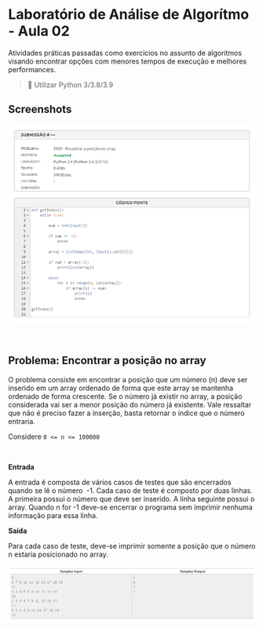 # Laboratório de Análise de Algorítmo - Aula 02

Atividades práticas passadas como exercícios no assunto de algoritmos visando encontrar opções com menores tempos de execução e melhores performances.

> 🐍 Utilizar Python 3/3.8/3.9

## Screenshots

![Screenshot](/../doc/result_class-2_ex1.png)

<br>

## Problema: Encontrar a posição no array

O problema consiste em encontrar a posição que um número (n) deve ser inserido em um array ordenado de forma que este array se mantenha ordenado de forma crescente. Se o número já existir no array, a posição considerada vai ser a menor posição do número já existente. Vale ressaltar que não é preciso fazer a inserção, basta retornar o índice que o número entraria.  

Considere `0 <= n <= 100000`

<br>

**Entrada**  

A entrada é composta de vários casos de testes que são encerrados quando se lê o número  -1. Cada caso de teste é composto por duas linhas. A primeira possui o número que deve ser inserido. A linha seguinte possui o array. Quando n for -1 deve-se encerrar o programa sem imprimir nenhuma informação para essa linha.  

**Saída**  

Para cada caso de teste, deve-se imprimir somente a posição que o número n estaria posicionado no array. 

![Examples](/../doc/examples_class-2_ex1.png)